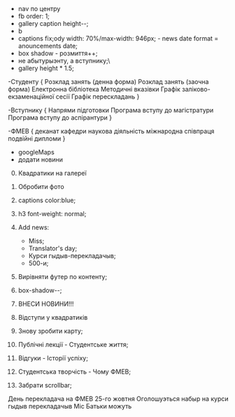 - nav по центру
- fb order: 1;
- gallery caption height--;
- b
- captions fix;ody width: 70%/max-width: 946px;
               - news date format = anouncements date;
- box shadow - розмиття++;
- не абытурыэнту, а вступнику;\
- gallery height * 1.5;

-Студенту {
    Розклад занять (денна форма)
    Розклад занять (заочна форма)
    Електронна бібліотека
    Методичні вказівки
    Графік заліково-екзаменаційної сесії
    Графік перескладань
}

-Вступнику {
    Напрями підготовки
    Програма вступу до магістратури
    Програма вступу до аспірантури
}

-ФМЕВ {
    деканат
    кафедри
    наукова діяльність
    міжнародна співпраця
    подвійні дипломи
}

- googleMaps
- додати новини

0) Квадратики на галереї
0) Обробити фото
0) captions color:blue;
0) h3 font-weight: normal;
5) Add news:
    - Miss;
    - Translator's day;
    - Курси гыдыв-перекладачыв;
    - 500-и;
0) Вирівняти футер по контенту;
0) box-shadow--;

1) ВНЕСИ НОВИНИ!!!
0) Відступи у квадратиків
0) Знову зробити карту;
0) Публічні лекції - Студентське життя;
0) Відгуки - Історії успіху;
0) Студентська творчість - Чому ФМЕВ;
0) Забрати scrollbar;

День перекладача на ФМЕВ 25-го жовтня
Оголошуэться набыр на курси гыдыв перекладачыв
Міс
Батьки можуть
